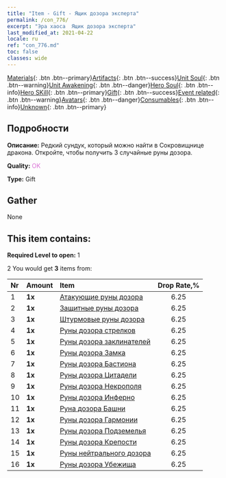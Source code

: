 ```yaml
---
title: "Item - Gift - Ящик дозора эксперта"
permalink: /con_776/
excerpt: "Эра хаоса  Ящик дозора эксперта"
last_modified_at: 2021-04-22
locale: ru
ref: "con_776.md"
toc: false
classes: wide
---
```

 [Materials](/ItemsRU/){: .btn .btn--primary}[Artifacts](/ItemsRU/Artifacts/){: .btn .btn--success}[Unit Soul](/ItemsRU/UnitSoul/){: .btn .btn--warning}[Unit Awakening](/ItemsRU/UnitAwakening/){: .btn .btn--danger}[Hero Soul](/ItemsRU/HeroSoul/){: .btn .btn--info}[Hero SKill](/ItemsRU/HeroSkill/){: .btn .btn--primary}[Gift](/ItemsRU/Gift/){: .btn .btn--success}[Event related](/ItemsRU/Events/){: .btn .btn--warning}[Avatars](/ItemsRU/Avatars/){: .btn .btn--danger}[Consumables](/ItemsRU/Consumables/){: .btn .btn--info}[Unknown](/ItemsRU/Unknown/){: .btn .btn--primary}

## Подробности
 **Описание:** Редкий сундук, который можно найти в Сокровищнице дракона. Откройте, чтобы получить 3 случайные руны дозора.

 **Quality:** <span style="color: #DA70D6">OK</span>

 **Type:** Gift

## Gather

  None

## This item contains:

 **Required Level to open:** 1

 2 You would get **3** items  from:

  | Nr | Amount |     Item    | Drop Rate,% |
  |:---|:-------|:------------|:---------:|
  | 1 |  **1x** | [Атакующие руны дозора](/ru/Items/con_734/) | 6.25 | 
  | 2 |  **1x** | [Защитные руны дозора](/ru/Items/con_739/) | 6.25 | 
  | 3 |  **1x** | [Штурмовые руны дозора](/ru/Items/con_741/) | 6.25 | 
  | 4 |  **1x** | [Руны дозора стрелков](/ru/Items/con_742/) | 6.25 | 
  | 5 |  **1x** | [Руны дозора заклинателей](/ru/Items/con_746/) | 6.25 | 
  | 6 |  **1x** | [Руны дозора Замка](/ru/Items/con_752/) | 6.25 | 
  | 7 |  **1x** | [Руны дозора Бастиона](/ru/Items/con_753/) | 6.25 | 
  | 8 |  **1x** | [Руны дозора Цитадели](/ru/Items/con_754/) | 6.25 | 
  | 9 |  **1x** | [Руны дозора Некрополя](/ru/Items/con_755/) | 6.25 | 
  | 10 |  **1x** | [Руны дозора Инферно](/ru/Items/con_777/) | 6.25 | 
  | 11 |  **1x** | [Руна дозора Башни](/ru/Items/con_785/) | 6.25 | 
  | 12 |  **1x** | [Руны дозора Гармонии](/ru/Items/con_791/) | 6.25 | 
  | 13 |  **1x** | [Руны дозора Подземелья](/ru/Items/con_792/) | 6.25 | 
  | 14 |  **1x** | [Руны дозора Крепости](/ru/Items/con_818/) | 6.25 | 
  | 15 |  **1x** | [Руны нейтрального дозора](/ru/Items/con_869/) | 6.25 | 
  | 16 |  **1x** | [Руны дозора Убежища](/ru/Items/con_868/) | 6.25 | 

